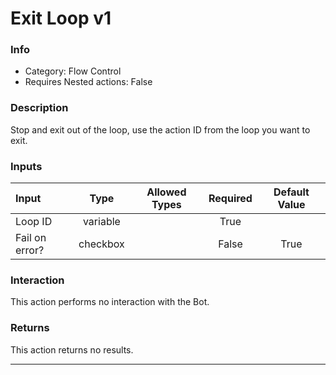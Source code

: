 # Exit Loop v1

### Info

- Category: Flow Control
- Requires Nested actions: False


### Description
Stop and exit out of the loop, use the action ID from the loop you want to exit.


### Inputs

| Input | Type | Allowed Types | Required |  Default Value |
| :--- | :---: | :---: | :---: | :---: |
| Loop ID | variable |  | True |  |
| Fail on error? | checkbox |  | False | True |


### Interaction
This action performs no interaction with the Bot.

### Returns
This action returns no results.

---